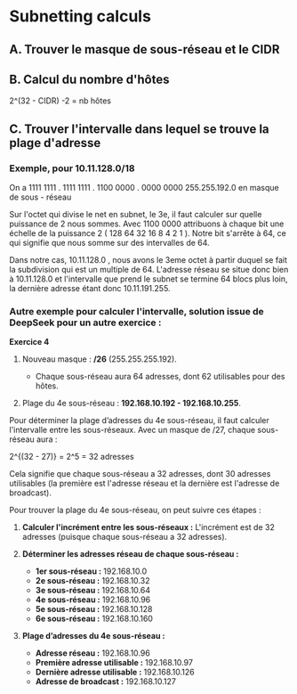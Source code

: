 # Subnetting calculs

## A. Trouver le masque de sous-réseau et le CIDR



## B. Calcul du nombre d'hôtes

  2^(32 - CIDR) -2 = nb hôtes



## C. Trouver l'intervalle dans lequel se trouve la plage d'adresse

  ### Exemple, pour 10.11.128.0/18 
  
  On a 1111 1111 . 1111 1111 . 1100 0000 . 0000 0000
       255.255.192.0  en masque de sous - réseau

  Sur l'octet qui divise le net en subnet, le 3e, il faut calculer sur quelle puissance de 2 nous sommes. 
  Avec 1100 0000 attribuons à chaque bit une échelle de la puissance 2 ( 128 64 32 16 8 4 2 1 ).
  Notre bit s'arrête à 64, ce qui signifie que nous somme sur des intervalles de 64.

  Dans notre cas, 10.11.128.0 , nous avons le 3eme octet à partir duquel se fait la subdivision qui est un multiple de 64.
  L'adresse réseau se situe donc bien à 10.11.128.0 et l'intervalle que prend le subnet se termine 64 blocs plus loin, la dernière adresse étant donc 10.11.191.255.


  ### Autre exemple pour calculer l'intervalle, solution issue de DeepSeek pour un autre exercice :

  **Exercice 4**

1. Nouveau masque : **/26** (255.255.255.192).
   - Chaque sous-réseau aura 64 adresses, dont 62 utilisables pour des hôtes.

2. Plage du 4e sous-réseau : **192.168.10.192 - 192.168.10.255**.


  
Pour déterminer la plage d’adresses du 4e sous-réseau, il faut calculer l'intervalle entre les sous-réseaux. Avec un masque de /27, chaque sous-réseau aura :

2^{(32 - 27)} = 2^5 = 32 adresses

Cela signifie que chaque sous-réseau a 32 adresses, dont 30 adresses utilisables (la première est l'adresse réseau et la dernière est l'adresse de broadcast).

Pour trouver la plage du 4e sous-réseau, on peut suivre ces étapes :

1. **Calculer l'incrément entre les sous-réseaux :** L'incrément est de 32 adresses (puisque chaque sous-réseau a 32 adresses).

2. **Déterminer les adresses réseau de chaque sous-réseau :**
   - **1er sous-réseau :** 192.168.10.0
   - **2e sous-réseau :** 192.168.10.32
   - **3e sous-réseau :** 192.168.10.64
   - **4e sous-réseau :** 192.168.10.96
   - **5e sous-réseau :** 192.168.10.128
   - **6e sous-réseau :** 192.168.10.160

3. **Plage d’adresses du 4e sous-réseau :**
   - **Adresse réseau :** 192.168.10.96
   - **Première adresse utilisable :** 192.168.10.97
   - **Dernière adresse utilisable :** 192.168.10.126
   - **Adresse de broadcast :** 192.168.10.127


